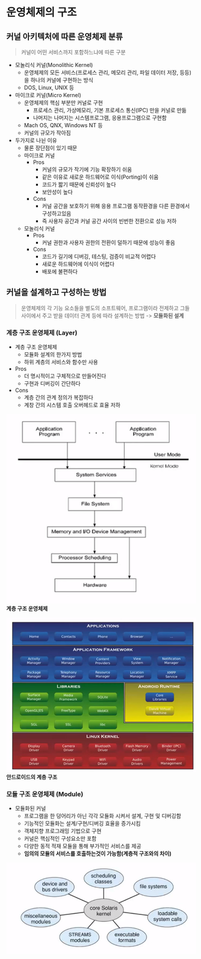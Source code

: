 # 운영체제의 구조

## 커널 아키텍처에 따른 운영체제 분류
> 커널이 어떤 서비스까지 포함하느냐에 따른 구분

* 모놀리식 커널(Monolithic Kernel)
    * 운영체제의 모든 서비스(프로세스 관리, 메모리 관리, 파일 데이터 저장, 등등)을 하나의 커널에 구현하는 방식
    * DOS, Linux, UNIX 등
* 마이크로 커널(Micro Kernel)
    * 운영체제의 핵심 부분만 커널로 구현
        * 프로세스 관리, 가상메모리, 기본 프로세스 통신(IPC) 만을 커널로 만듦
        * 나머지는 나머지는 시스템프로그램, 응용프로그램으로 구현함
    * Mach OS, QNX, Windows NT 등
    * 커널의 규모가 작아짐
* 두가지로 나뉜 이유
    * 물론 장단점이 있기 때문
    * 마이크로 커널
        * Pros
            * 커널의 규모가 작기에 기능 확장하기 쉬움
            * 같은 이유로 새로운 하드웨어로 이식(Porting)이 쉬움
            * 코드가 짧기 때문에 신뢰성이 높다
            * 보안성이 높다
        * Cons
            * 커널 공간을 보호하기 위해 응용 프로그램 동작환경을 다른 환경에서 구성하고있음
            * 즉 사용자 공간과 커널 공간 사이의 빈번한 전환으로 성능 저하
    * 모놀리식 커널
        * Pros
            * 커널 권한과 사용자 권한의 전환이 덜하기 때문에 성능이 좋음
        * Cons
            * 코드가 길기에 디버깅, 테스팅, 검증이 비교적 어렵다
            * 새로운 하드웨어에 이식이 어렵다
            * 배포에 불편하다

## 커널을 설계하고 구성하는 방법
> 운영체제의 각 기능 요소들을 별도의 소프트웨어, 프로그램이라 전제하고 그들 사이에서 주고 받을 데이터 관계 등에 따라 설계하는 방법 -> **모듈화된 설계**

### 계층 구조 운영체제 (Layer)
* 계층 구조 운영체제
    * 모듈화 설계의 한가지 방법
    * 하위 계층의 서비스와 함수만 사용
* Pros
    * 더 명시적이고 구체적으로 만들어진다
    * 구현과 디버깅이 간단하다
* Cons
    * 계층 간의 관계 정의가 복잡하다
    * 계창 간의 시스템 호출 오버헤드로 효율 저하

![계층 구조](../images/lec2/계층.png)  
**계층 구조 운영체제**  

![안드로이드 계층 구조](../images/lec2/안드로이드.png)  
**안드로이드의 계층 구조**  

### 모듈 구조 운영체제 (Module)
* 모듈화된 커널
    * 프로그램을 한 덩어리가 아닌 각각 모듈화 시켜서 설계, 구현 및 디버깅함
    * 기능적인 모듈화는 설계/구현/디버깅 효율을 증가시킴
    * 객체지향 프로그래밍 기법으로 구현
    * 커널은 핵심적인 구성요소만 포함
    * 다양한 동적 적재 모듈을 통해 부가적인 서비스를 제공
    * **임의의 모듈의 서비스를 호출하는것이 가능함(계층적 구조와의 차이)**

![모듈 구조](../images/lec2/모듈.png)  
